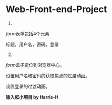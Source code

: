 # Web-Front-end-Project


1.

$form$表单包括4个元素

标题，用户名，密码，登录

2.

$form$盒子定位到浏览器中心。

设置用户名和密码的获取焦点的过渡动画。

设置登录的过渡动画。


**输入框小项目 by Harris-H**
